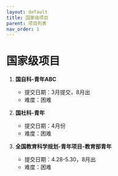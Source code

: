 ```yaml
---
layout: default
title: 国家级项目
parent: 项目列表
nav_order: 1
---
```


# 国家级项目

1. **国自科-青年ABC**  
   - 提交日期：3月提交，8月出  
   - 难度：困难

2. **国社科-青年**  
   - 提交日期：4月份  
   - 难度：困难

3. **全国教育科学规划-青年项目-教育部青年**  
   - 提交日期：4.28-5.30，8月出  
   - 难度：困难
